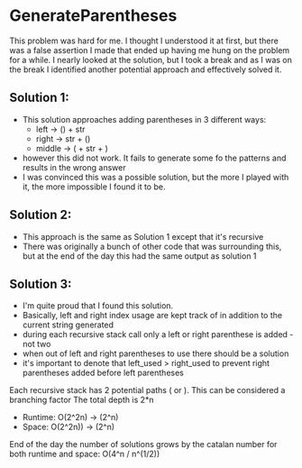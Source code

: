 # GenerateParentheses

This problem was hard for me. I thought I understood it at first, but there was a false assertion I made that ended up having me hung on the problem for a while.
I nearly looked at the solution, but I took a break and as I was on the break I identified another potential approach and effectively solved it.

## Solution 1:
- This solution approaches adding parentheses in 3 different ways:
  - left -> () + str
  - right -> str + ()
  - middle -> ( + str + )
- however this did not work. It fails to generate some fo the patterns and results in the wrong answer
- I was convinced this was a possible solution, but the more I played with it, the more impossible I found it to be.

## Solution 2:
- This approach is the same as Solution 1 except that it's recursive
- There was originally a bunch of other code that was surrounding this, but at the end of the day this had the same output as solution 1

## Solution 3:
- I'm quite proud that I found this solution.
- Basically, left and right index usage are kept track of in addition to the current string generated
- during each recursive stack call only a left or right parenthese is added - not two
- when out of left and right parentheses to use there should be a solution
- it's important to denote that left_used > right_used to prevent right parentheses added before left parentheses

Each recursive stack has 2 potential paths ( or ). This can be considered a branching factor
The total depth is 2*n
- Runtime: O(2^2n) -> (2^n)
- Space: O(2^2n)) -> (2^n)

End of the day the number of solutions grows by the catalan number for both runtime and space: O(4^n / n^(1/2))
